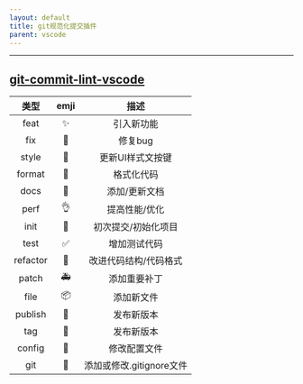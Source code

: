 ```yaml
---
layout: default
title: git规范化提交插件
parent: vscode
---
```

----
## [git-commit-lint-vscode](https://github.com/UvDream/git-commit-lint-vscode)
|类型|emji|描述| 
|:---:|:---:|:---:| 
|feat|✨|引入新功能|
|fix|🐛|修复bug|
|style|💄|更新UI样式文按键|
|format|🥚|格式化代码|
|docs|📝|添加/更新文档|
|perf|👌|提高性能/优化|
|init|🎉|初次提交/初始化项目|
|test|✅|增加测试代码|
|refactor|🎨|改进代码结构/代码格式|
|patch|🚑|添加重要补丁|
|file|📦|添加新文件|
|publish|🚀|发布新版本|
|tag|📌|发布新版本|
|config|🔧|修改配置文件|
|git|🙈|添加或修改.gitignore文件|


